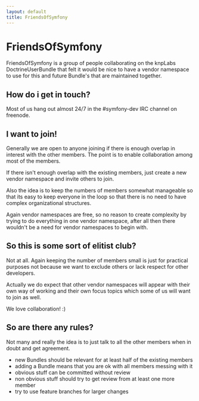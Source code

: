 ```yaml
---
layout: default
title: FriendsOfSymfony
---
```


FriendsOfSymfony
======

FriendsOfSymfony is a group of people collaborating on the knpLabs DoctrineUserBundle that felt it would be nice to have a vendor
namespace to use for this and future Bundle's that are maintained together.

How do i get in touch?
-------------------------------------------------------

Most of us hang out almost 24/7 in the #symfony-dev IRC channel on freenode.

I want to join!
-----------------------------------------

Generally we are open to anyone joining if there is enough overlap in interest with the other members.
The point is to enable collaboration among most of the members.

If there isn't enough overlap with the existing members, just create a new vendor namespace and invite others to join.

Also the idea is to keep the numbers of members somewhat manageable so that its easy to keep everyone in the loop so that
there is no need to have complex organizational structures.

Again vendor namespaces are free, so no reason to create complexity by trying to do everything in one vendor namespace, after all
then there wouldn't be a need for vendor namespaces to begin with.

So this is some sort of elitist club?
-------------------------------------

Not at all. Again keeping the number of members small is just for practical purposes not because we want to exclude others or
lack respect for other developers.

Actually we do expect that other vendor namespaces will appear with their own way of working
and their own focus topics which some of us will want to join as well.

We love collaboration! :)

So are there any rules?
-----------------------

Not many and really the idea is to just talk to all the other members when in doubt and get agreement.

 * new Bundles should be relevant for at least half of the existing members
 * adding a Bundle means that you are ok with all members messing with it
 * obvious stuff can be committed without review
 * non obvious stuff should try to get review from at least one more member
 * try to use feature branches for larger changes
